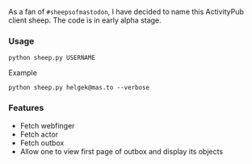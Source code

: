 As a fan of `#sheepsofmastodon`, I have decided to name this ActivityPub client sheep. The code is in early alpha stage.

### Usage

```
python sheep.py USERNAME
```

Example

```
python sheep.py helgek@mas.to --verbose
```

### Features

- Fetch webfinger
- Fetch actor
- Fetch outbox
- Allow one to view first page of outbox and display its objects
